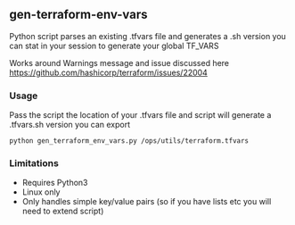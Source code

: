 ## gen-terraform-env-vars

Python script parses an existing .tfvars file and generates a .sh version you can stat in your session to generate your global TF_VARS

Works around Warnings message and issue discussed here https://github.com/hashicorp/terraform/issues/22004

### Usage
Pass the script the location of your .tfvars file and script will generate a .tfvars.sh version you can export

```
python gen_terraform_env_vars.py /ops/utils/terraform.tfvars
```

### Limitations

* Requires Python3
* Linux only
* Only handles simple key/value pairs (so if you have lists etc you will need to extend script)
